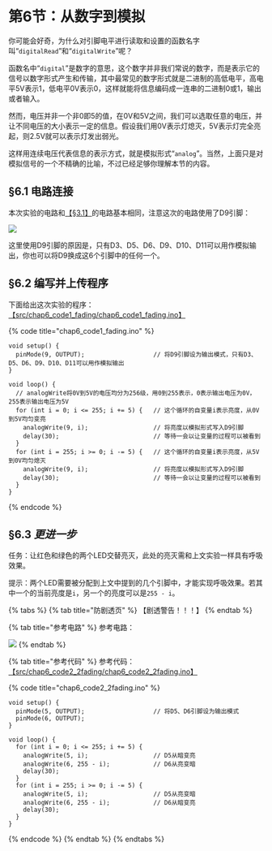 # 第6节：从数字到模拟

你可能会好奇，为什么对引脚电平进行读取和设置的函数名字叫“`digitalRead`”和“`digitalWrite`”呢？

函数名中“`digital`”是数字的意思，这个数字并非我们常说的数字，而是表示它的信号以数字形式产生和传输，其中最常见的数字形式就是二进制的高低电平，高电平5V表示1，低电平0V表示0，这样就能将信息编码成一连串的二进制0或1，输出或者输入。

然而，电压并非一个非0即5的值，在0V和5V之间，我们可以选取任意的电压，并让不同电压的大小表示一定的信息。假设我们用0V表示灯熄灭，5V表示灯完全亮起，则2.5V就可以表示灯发出弱光。

这样用连续电压代表信息的表示方式，就是模拟形式“`analog`”。当然，上面只是对模拟信号的一个不精确的比喻，不过已经足够你理解本节的内容。

## §6.1 电路连接

本次实验的电路和[【§3.1】](di-3-jie-cheng-xu-he-dian-lu-de-jie-he.md#3.1-dian-lu-lian-jie)的电路基本相同，注意这次的电路使用了D9引脚：

![](.gitbook/assets/chap6\_img1\_fading.png)

这里使用D9引脚的原因是，只有D3、D5、D6、D9、D10、D11可以用作模拟输出，你也可以将D9换成这6个引脚中的任何一个。

## §6.2 编写并上传程序

下面给出这次实验的程序：[【src/chap6\_code1\_fading/chap6\_code1\_fading.ino】](https://www.jianguoyun.com/p/DQpVhxQQmcGwBxjsjpsE)

{% code title="chap6_code1_fading.ino" %}
```arduino
void setup() {
  pinMode(9, OUTPUT);                   // 将D9引脚设为输出模式，只有D3、D5、D6、D9、D10、D11可以用作模拟输出
}

void loop() {
  // analogWrite将0V到5V的电压均分为256级，用0到255表示，0表示输出电压为0V，255表示输出电压为5V
  for (int i = 0; i <= 255; i += 5) {   // 这个循环的自变量i表示亮度，从0V到5V均匀变亮
    analogWrite(9, i);                  // 将亮度以模拟形式写入D9引脚
    delay(30);                          // 等待一会以让变量的过程可以被看到
  }
  for (int i = 255; i >= 0; i -= 5) {   // 这个循环的自变量i表示亮度，从5V到0V均匀熄灭
    analogWrite(9, i);                  // 将亮度以模拟形式写入D9引脚
    delay(30);                          // 等待一会以让变量的过程可以被看到
  }
}
```
{% endcode %}

## §6.3 _更进一步_

任务：让红色和绿色的两个LED交替亮灭，此处的亮灭需和上文实验一样具有呼吸效果。

提示：两个LED需要被分配到上文中提到的几个引脚中，才能实现呼吸效果。若其中一个的当前亮度是`i`，另一个的亮度可以是`255 - i`。

{% tabs %}
{% tab title="防剧透页" %}
【剧透警告！！！】
{% endtab %}

{% tab title="参考电路" %}
参考电路：

![](.gitbook/assets/chap6\_img2\_2fading.png)
{% endtab %}

{% tab title="参考代码" %}
参考代码：[【src/chap6\_code2\_2fading/chap6\_code2\_2fading.ino】](https://www.jianguoyun.com/p/DQpVhxQQmcGwBxjsjpsE)

{% code title="chap6_code2_2fading.ino" %}
```arduino
void setup() {
  pinMode(5, OUTPUT);                   // 将D5、D6引脚设为输出模式
  pinMode(6, OUTPUT);
}

void loop() {
  for (int i = 0; i <= 255; i += 5) {
    analogWrite(5, i);                  // D5从暗变亮
    analogWrite(6, 255 - i);            // D6从亮变暗
    delay(30);
  }
  for (int i = 255; i >= 0; i -= 5) {
    analogWrite(5, i);                  // D5从亮变暗
    analogWrite(6, 255 - i);            // D6从暗变亮
    delay(30);
  }
}
```
{% endcode %}
{% endtab %}
{% endtabs %}
